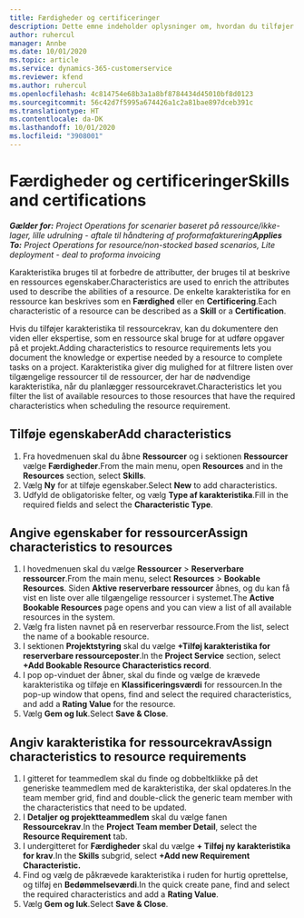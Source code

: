 ```yaml
---
title: Færdigheder og certificeringer
description: Dette emne indeholder oplysninger om, hvordan du tilføjer kvalifikations- og certificeringskarakteristika til ressourcer.
author: ruhercul
manager: Annbe
ms.date: 10/01/2020
ms.topic: article
ms.service: dynamics-365-customerservice
ms.reviewer: kfend
ms.author: ruhercul
ms.openlocfilehash: 4c814754e68b3a1a8bf8784434d45010bf8d0123
ms.sourcegitcommit: 56c42d7f5995a674426a1c2a81bae897dceb391c
ms.translationtype: HT
ms.contentlocale: da-DK
ms.lasthandoff: 10/01/2020
ms.locfileid: "3908001"
---
```

# <a name="skills-and-certifications"></a><span data-ttu-id="7a800-103">Færdigheder og certificeringer</span><span class="sxs-lookup"><span data-stu-id="7a800-103">Skills and certifications</span></span>
<span data-ttu-id="7a800-104">_**Gælder for:** Project Operations for scenarier baseret på ressource/ikke-lager, lille udrulning - aftale til håndtering af proformafakturering_</span><span class="sxs-lookup"><span data-stu-id="7a800-104">_**Applies To:** Project Operations for resource/non-stocked based scenarios, Lite deployment - deal to proforma invoicing_</span></span>

<span data-ttu-id="7a800-105">Karakteristika bruges til at forbedre de attributter, der bruges til at beskrive en ressources egenskaber.</span><span class="sxs-lookup"><span data-stu-id="7a800-105">Characteristics are used to enrich the attributes used to describe the abilities of a resource.</span></span> <span data-ttu-id="7a800-106">De enkelte karakteristika for en ressource kan beskrives som en **Færdighed** eller en **Certificering**.</span><span class="sxs-lookup"><span data-stu-id="7a800-106">Each characteristic of a resource can be described as a **Skill** or a **Certification**.</span></span>

<span data-ttu-id="7a800-107">Hvis du tilføjer karakteristika til ressourcekrav, kan du dokumentere den viden eller ekspertise, som en ressource skal bruge for at udføre opgaver på et projekt.</span><span class="sxs-lookup"><span data-stu-id="7a800-107">Adding characteristics to resource requirements lets you document the knowledge or expertise needed by a resource to complete tasks on a project.</span></span> <span data-ttu-id="7a800-108">Karakteristika giver dig mulighed for at filtrere listen over tilgængelige ressourcer til de ressourcer, der har de nødvendige karakteristika, når du planlægger ressourcekravet.</span><span class="sxs-lookup"><span data-stu-id="7a800-108">Characteristics let you filter the list of available resources to those resources that have the required characteristics when scheduling the resource requirement.</span></span>

## <a name="add-characteristics"></a><span data-ttu-id="7a800-109">Tilføje egenskaber</span><span class="sxs-lookup"><span data-stu-id="7a800-109">Add characteristics</span></span>

1. <span data-ttu-id="7a800-110">Fra hovedmenuen skal du åbne **Ressourcer** og i sektionen **Ressourcer** vælge **Færdigheder**.</span><span class="sxs-lookup"><span data-stu-id="7a800-110">From the main menu, open **Resources** and in the **Resources** section, select **Skills**.</span></span>
2. <span data-ttu-id="7a800-111">Vælg **Ny** for at tilføje egenskaber.</span><span class="sxs-lookup"><span data-stu-id="7a800-111">Select **New** to add characteristics.</span></span>
3. <span data-ttu-id="7a800-112">Udfyld de obligatoriske felter, og vælg **Type af karakteristika**.</span><span class="sxs-lookup"><span data-stu-id="7a800-112">Fill in the required fields and select the **Characteristic Type**.</span></span>

## <a name="assign-characteristics-to-resources"></a><span data-ttu-id="7a800-113">Angive egenskaber for ressourcer</span><span class="sxs-lookup"><span data-stu-id="7a800-113">Assign characteristics to resources</span></span>

1. <span data-ttu-id="7a800-114">I hovedmenuen skal du vælge **Ressourcer** > **Reserverbare ressourcer**.</span><span class="sxs-lookup"><span data-stu-id="7a800-114">From the main menu, select **Resources** > **Bookable Resources**.</span></span> <span data-ttu-id="7a800-115">Siden **Aktive reserverbare ressourcer** åbnes, og du kan få vist en liste over alle tilgængelige ressourcer i systemet.</span><span class="sxs-lookup"><span data-stu-id="7a800-115">The **Active Bookable Resources** page opens and you can view a list of all available resources in the system.</span></span>
2. <span data-ttu-id="7a800-116">Vælg fra listen navnet på en reserverbar ressource.</span><span class="sxs-lookup"><span data-stu-id="7a800-116">From the list, select the name of a bookable resource.</span></span>
3. <span data-ttu-id="7a800-117">I sektionen **Projektstyring** skal du vælge **+Tilføj karakteristika for reserverbare ressourceposter**.</span><span class="sxs-lookup"><span data-stu-id="7a800-117">In the **Project Service** section, select **+Add Bookable Resource Characteristics record**.</span></span>
4. <span data-ttu-id="7a800-118">I pop op-vinduet der åbner, skal du finde og vælge de krævede karakteristika og tilføje en **Klassificeringsværdi** for ressourcen.</span><span class="sxs-lookup"><span data-stu-id="7a800-118">In the pop-up window that opens, find and select the required characteristics, and add a **Rating Value** for the resource.</span></span>
5. <span data-ttu-id="7a800-119">Vælg **Gem og luk**.</span><span class="sxs-lookup"><span data-stu-id="7a800-119">Select **Save & Close**.</span></span>

## <a name="assign-characteristics-to-resource-requirements"></a><span data-ttu-id="7a800-120">Angiv karakteristika for ressourcekrav</span><span class="sxs-lookup"><span data-stu-id="7a800-120">Assign characteristics to resource requirements</span></span>

1. <span data-ttu-id="7a800-121">I gitteret for teammedlem skal du finde og dobbeltklikke på det generiske teammedlem med de karakteristika, der skal opdateres.</span><span class="sxs-lookup"><span data-stu-id="7a800-121">In the team member grid, find and double-click the generic team member with the characteristics that need to be updated.</span></span>
2. <span data-ttu-id="7a800-122">I **Detaljer og projektteammedlem** skal du vælge fanen **Ressourcekrav**.</span><span class="sxs-lookup"><span data-stu-id="7a800-122">In the **Project Team member Detail**, select the **Resource Requirement** tab.</span></span>
3. <span data-ttu-id="7a800-123">I undergitteret for **Færdigheder** skal du vælge **+ Tilføj ny karakteristika for krav**.</span><span class="sxs-lookup"><span data-stu-id="7a800-123">In the **Skills** subgrid, select **+Add new Requirement Characteristic.**</span></span>
4. <span data-ttu-id="7a800-124">Find og vælg de påkrævede karakteristika i ruden for hurtig oprettelse, og tilføj en **Bedømmelseværdi**.</span><span class="sxs-lookup"><span data-stu-id="7a800-124">In the quick create pane, find and select the required characteristics and add a **Rating Value**.</span></span>
5. <span data-ttu-id="7a800-125">Vælg **Gem og luk**.</span><span class="sxs-lookup"><span data-stu-id="7a800-125">Select **Save & Close**.</span></span>